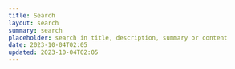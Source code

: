 ```yaml
---
title: Search
layout: search
summary: search
placeholder: search in title, description, summary or content
date: 2023-10-04T02:05
updated: 2023-10-04T02:05
---
```


